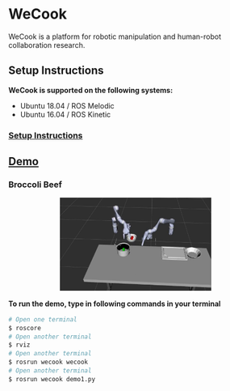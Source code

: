 # WeCook

WeCook is a platform for robotic manipulation 
and human-robot collaboration research.

## Setup Instructions
**WeCook is supported on the following systems:**
- Ubuntu 18.04 / ROS Melodic
- Ubuntu 16.04 / ROS Kinetic

### [Setup Instructions](docs/instructions.md)

## [Demo](#demo)
### Broccoli Beef
<p align="center">
<img src="https://github.com/icaros-usc/wecook/blob/master/docs/demo0.png" width="300">
</p>

**To run the demo, type in following commands in your terminal**

```bash
# Open one terminal
$ roscore
# Open another terminal
$ rviz
# Open another terminal
$ rosrun wecook wecook
# Open another terminal
$ rosrun wecook demo1.py
```



